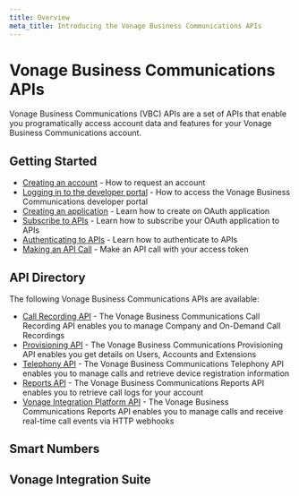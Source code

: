 ```yaml
---
title: Overview
meta_title: Introducing the Vonage Business Communications APIs
---
```


#  Vonage Business Communications APIs

Vonage Business Communications (VBC) APIs are a set of APIs that enable you programatically access account data and features for your Vonage Business Communications account. 

## Getting Started

* [Creating an account](/concepts/guides/create-account) - How to request an account
* [Logging in to the developer portal](/concepts/guides/logging-in) - How to access the Vonage Business Communications developer portal
* [Creating an application](/concepts/guides/create-application) - Learn how to create on OAuth application
* [Subscribe to APIs](/concepts/guides/subscribe-to-apis) - Learn how to subscribe your OAuth application to APIs
* [Authenticating to APIs](/concepts/guides/authentication) - Learn how to authenticate to APIs
* [Making an API Call](/concepts/guides/make-a-request) - Make an API call with your access token

## API Directory

The following Vonage Business Communications APIs are available:

* [Call Recording API](/api/call-recording) - The Vonage Business Communications Call Recording API enables you to manage Company and On-Demand Call Recordings
* [Provisioning API](/api/provisioning) - The Vonage Business Communications Provisioning API enables you get details on Users, Accounts and Extensions
* [Telephony API](/api/telephony) - The Vonage Business Communications Telephony API enables you to manage calls and retrieve device registration information
* [Reports API](/api/reports) - The Vonage Business Communications Reports API enables you to retrieve call logs for your account
* [Vonage Integration Platform API](/api/vonage-integration-platform) - The Vonage Business Communications Reports API enables you to manage calls and receive real-time call events via HTTP webhooks

## Smart Numbers

## Vonage Integration Suite